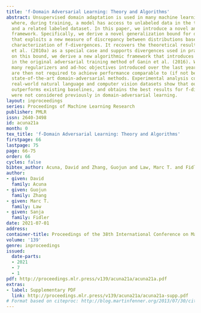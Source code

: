 ```yaml
---
title: 'f-Domain Adversarial Learning: Theory and Algorithms'
abstract: Unsupervised domain adaptation is used in many machine learning applications
  where, during training, a model has access to unlabeled data in the target domain,
  and a related labeled dataset. In this paper, we introduce a novel and general domain-adversarial
  framework. Specifically, we derive a novel generalization bound for domain adaptation
  that exploits a new measure of discrepancy between distributions based on a variational
  characterization of f-divergences. It recovers the theoretical results from Ben-David
  et al. (2010a) as a special case and supports divergences used in practice. Based
  on this bound, we derive a new algorithmic framework that introduces a key correction
  in the original adversarial training method of Ganin et al. (2016). We show that
  many regularizers and ad-hoc objectives introduced over the last years in this framework
  are then not required to achieve performance comparable to (if not better than)
  state-of-the-art domain-adversarial methods. Experimental analysis conducted on
  real-world natural language and computer vision datasets show that our framework
  outperforms existing baselines, and obtains the best results for f-divergences that
  were not considered previously in domain-adversarial learning.
layout: inproceedings
series: Proceedings of Machine Learning Research
publisher: PMLR
issn: 2640-3498
id: acuna21a
month: 0
tex_title: 'f-Domain Adversarial Learning: Theory and Algorithms'
firstpage: 66
lastpage: 75
page: 66-75
order: 66
cycles: false
bibtex_author: Acuna, David and Zhang, Guojun and Law, Marc T. and Fidler, Sanja
author:
- given: David
  family: Acuna
- given: Guojun
  family: Zhang
- given: Marc T.
  family: Law
- given: Sanja
  family: Fidler
date: 2021-07-01
address:
container-title: Proceedings of the 38th International Conference on Machine Learning
volume: '139'
genre: inproceedings
issued:
  date-parts:
  - 2021
  - 7
  - 1
pdf: http://proceedings.mlr.press/v139/acuna21a/acuna21a.pdf
extras:
- label: Supplementary PDF
  link: http://proceedings.mlr.press/v139/acuna21a/acuna21a-supp.pdf
# Format based on citeproc: http://blog.martinfenner.org/2013/07/30/citeproc-yaml-for-bibliographies/
---
```

